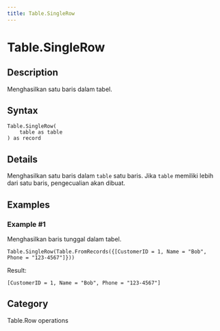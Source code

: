 ```yaml
---
title: Table.SingleRow
---
```


# Table.SingleRow


## Description

Menghasilkan satu baris dalam tabel.


## Syntax

```powerquery
Table.SingleRow(
    table as table
) as record
```


## Details

Menghasilkan satu baris dalam <code>table</code> satu baris. Jika <code>table</code> memiliki lebih dari satu baris, pengecualian akan dibuat.


## Examples

### Example #1 
Menghasilkan baris tunggal dalam tabel.
```powerquery
Table.SingleRow(Table.FromRecords({[CustomerID = 1, Name = "Bob", Phone = "123-4567"]}))
```

Result: 
```powerquery
[CustomerID = 1, Name = "Bob", Phone = "123-4567"]
```




## Category
Table.Row operations
